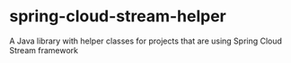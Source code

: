 # spring-cloud-stream-helper
A Java library with helper classes for projects that are using Spring Cloud Stream framework

